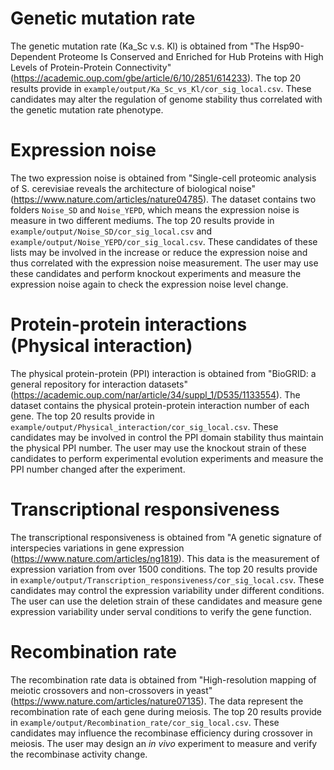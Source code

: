 # Genetic mutation rate
The genetic mutation rate (Ka_Sc v.s. Kl) is obtained from "The Hsp90-Dependent Proteome Is Conserved and Enriched for Hub Proteins with High Levels of Protein-Protein Connectivity" (https://academic.oup.com/gbe/article/6/10/2851/614233). The top 20 results provide in `example/output/Ka_Sc_vs_Kl/cor_sig_local.csv`. These candidates may alter the regulation of genome stability thus correlated with the genetic mutation rate phenotype.

# Expression noise
The two expression noise is obtained from "Single-cell proteomic analysis of S. cerevisiae reveals the architecture of biological noise" (https://www.nature.com/articles/nature04785). The dataset contains two folders `Noise_SD` and `Noise_YEPD`, which means the expression noise is measure in two different mediums. The top 20 results provide in `example/output/Noise_SD/cor_sig_local.csv` and `example/output/Noise_YEPD/cor_sig_local.csv`. These candidates of these lists may be involved in the increase or reduce the expression noise and thus correlated with the expression noise measurement. The user may use these candidates and perform knockout experiments and measure the expression noise again to check the expression noise level change.

# Protein-protein interactions (Physical interaction)
The physical protein-protein (PPI) interaction is obtained from "BioGRID: a general repository for interaction datasets" (https://academic.oup.com/nar/article/34/suppl_1/D535/1133554). The dataset contains the physical protein-protein interaction number of each gene. The top 20 results provide in `example/output/Physical_interaction/cor_sig_local.csv`. These candidates may be involved in control the PPI domain stability thus maintain the physical PPI number. The user may use the knockout strain of these candidates to perform experimental evolution experiments and measure the PPI number changed after the experiment.

# Transcriptional responsiveness
The transcriptional responsiveness is obtained from "A genetic signature of interspecies variations in gene expression (https://www.nature.com/articles/ng1819). This data is the measurement of expression variation from over 1500 conditions. The top 20 results provide in `example/output/Transcription_responsiveness/cor_sig_local.csv`. These candidates may control the expression variability under different conditions. The user can use the deletion strain of these candidates and measure gene expression variability under serval conditions to verify the gene function.

# Recombination rate
The recombination rate data is obtained from "High-resolution mapping of meiotic crossovers and non-crossovers in yeast" (https://www.nature.com/articles/nature07135). The data represent the recombination rate of each gene during meiosis. The top 20 results provide in `example/output/Recombination_rate/cor_sig_local.csv`. These candidates may influence the recombinase efficiency during crossover in meiosis. The user may design an *in vivo* experiment to measure and verify the recombinase activity change.
